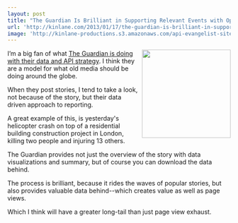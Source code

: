 ```yaml
---
layout: post
title: "The Guardian Is Brilliant in Supporting Relevant Events with Open Data"
url: 'http://kinlane.com/2013/01/17/the-guardian-is-brilliant-in-supporting-relevant-events-with-open-data/'
image: 'http://kinlane-productions.s3.amazonaws.com/api-evangelist-site/blog/Guardian-Helicopter-Data-2.png'
---
```


[<img class="c1" src="https://s3.amazonaws.com/kinlane-productions/api-evangelist/guardian/Guardian-Helicopter-Data-2.png" alt="" width="200" align="right" />][1]

I’m a big fan of what [The Guardian is doing with their data and API strategy][2]. I think they are a model for what old media should be doing around the globe.

When they post stories, I tend to take a look, not because of the story, but their data driven approach to reporting.  

A great example of this, is yesterday's helicopter crash on top of a residential building construction project in London, killing two people and injuring 13 others.

The Guardian provides not just the overview of the story with data visualizations and summary, but of course you can download the data behind.

The process is brilliant, because it rides the waves of popular stories, but also provides valuable data behind--which creates value as well as page views.

Which I think will have a greater long-tail than just page view exhaust.

   [1]: http://www.guardian.co.uk/news/datablog/2013/jan/16/helicopters-fly-over-london-data
   [2]: http://www.guardian.co.uk/data
